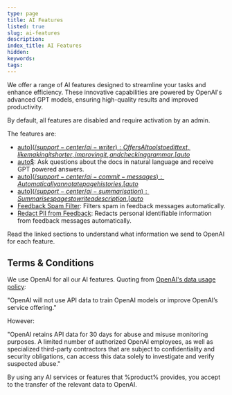 ```yaml
---
type: page
title: AI Features
listed: true
slug: ai-features
description: 
index_title: AI Features
hidden: 
keywords: 
tags: 
---
```


We offer a range of AI features designed to streamline your tasks and enhance efficiency. These innovative capabilities are powered by OpenAI's advanced GPT models, ensuring high-quality results and improved productivity.

By default, all features are disabled and require activation by an admin.

The features are:

- [auto$](/support-center/ai-writer): Offers AI tools to edit text, like making it shorter, improving it, and checking grammar.[auto$](/support-center/ai-writer)
- [auto$](/support-center/ai-search): Ask questions about the docs in natural language and receive GPT powered answers.
- [auto$](/support-center/ai-commit-messages): Automatically annotate page histories.[auto$](/support-center/ai-commit-messages)
- [auto$](/support-center/ai-summarisation): Summarises pages to write a description.[auto$](/support-center/ai-summarisation)
- [Feedback Spam Filter](/support-center/feedback#feedback-spam-filter): Filters spam in feedback messages automatically.
- [Redact PII from Feedback](/support-center/feedback#redact-pii-from-feedback): Redacts personal identifiable information from feedback messages automatically.

Read the linked sections to understand what information we send to OpenAI for each feature.

## Terms & Conditions

We use OpenAI for all our AI features. Quoting from [OpenAI's data usage policy](https://openai.com/policies/api-data-usage-policies):

"OpenAI will not use API data to train OpenAI models or improve OpenAI’s service offering."

However:

"OpenAI retains API data for 30 days for abuse and misuse monitoring purposes. A limited number of authorized OpenAI employees, as well as specialized third-party contractors that are subject to confidentiality and security obligations, can access this data solely to investigate and verify suspected abuse."

By using any AI services or features that %product% provides, you accept to the transfer of the relevant data to OpenAI.